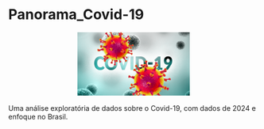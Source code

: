 # Panorama_Covid-19

<p align="center">
  <img alt="Analisando Airbnb" width="45%" src="covid.png">
</p>

Uma análise exploratória de dados sobre o Covid-19, com dados de 2024 e enfoque no Brasil.
